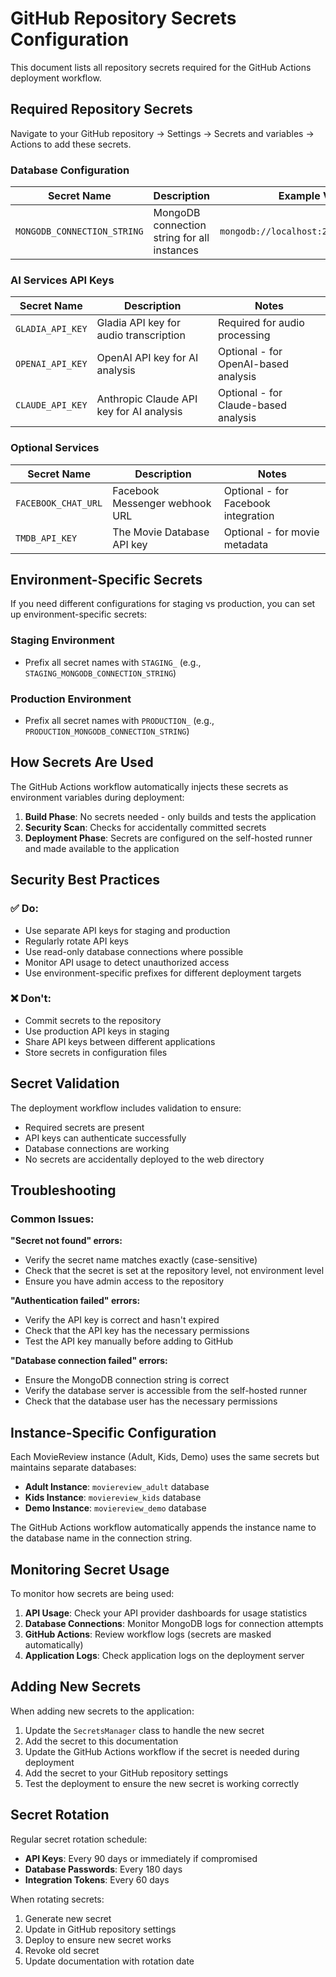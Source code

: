 # GitHub Repository Secrets Configuration

This document lists all repository secrets required for the GitHub Actions deployment workflow.

## Required Repository Secrets

Navigate to your GitHub repository → Settings → Secrets and variables → Actions to add these secrets.

### Database Configuration

| Secret Name | Description | Example Value |
|-------------|-------------|---------------|
| `MONGODB_CONNECTION_STRING` | MongoDB connection string for all instances | `mongodb://localhost:27017/moviereview` |

### AI Services API Keys

| Secret Name | Description | Notes |
|-------------|-------------|-------|
| `GLADIA_API_KEY` | Gladia API key for audio transcription | Required for audio processing |
| `OPENAI_API_KEY` | OpenAI API key for AI analysis | Optional - for OpenAI-based analysis |
| `CLAUDE_API_KEY` | Anthropic Claude API key for AI analysis | Optional - for Claude-based analysis |

### Optional Services

| Secret Name | Description | Notes |
|-------------|-------------|-------|
| `FACEBOOK_CHAT_URL` | Facebook Messenger webhook URL | Optional - for Facebook integration |
| `TMDB_API_KEY` | The Movie Database API key | Optional - for movie metadata |

## Environment-Specific Secrets

If you need different configurations for staging vs production, you can set up environment-specific secrets:

### Staging Environment
- Prefix all secret names with `STAGING_` (e.g., `STAGING_MONGODB_CONNECTION_STRING`)

### Production Environment  
- Prefix all secret names with `PRODUCTION_` (e.g., `PRODUCTION_MONGODB_CONNECTION_STRING`)

## How Secrets Are Used

The GitHub Actions workflow automatically injects these secrets as environment variables during deployment:

1. **Build Phase**: No secrets needed - only builds and tests the application
2. **Security Scan**: Checks for accidentally committed secrets
3. **Deployment Phase**: Secrets are configured on the self-hosted runner and made available to the application

## Security Best Practices

### ✅ Do:
- Use separate API keys for staging and production
- Regularly rotate API keys
- Use read-only database connections where possible
- Monitor API usage to detect unauthorized access
- Use environment-specific prefixes for different deployment targets

### ❌ Don't:
- Commit secrets to the repository 
- Use production API keys in staging
- Share API keys between different applications
- Store secrets in configuration files

## Secret Validation

The deployment workflow includes validation to ensure:
- Required secrets are present
- API keys can authenticate successfully  
- Database connections are working
- No secrets are accidentally deployed to the web directory

## Troubleshooting

### Common Issues:

**"Secret not found" errors:**
- Verify the secret name matches exactly (case-sensitive)
- Check that the secret is set at the repository level, not environment level
- Ensure you have admin access to the repository

**"Authentication failed" errors:**  
- Verify the API key is correct and hasn't expired
- Check that the API key has the necessary permissions
- Test the API key manually before adding to GitHub

**"Database connection failed" errors:**
- Ensure the MongoDB connection string is correct
- Verify the database server is accessible from the self-hosted runner
- Check that the database user has the necessary permissions

## Instance-Specific Configuration

Each MovieReview instance (Adult, Kids, Demo) uses the same secrets but maintains separate databases:

- **Adult Instance**: `moviereview_adult` database
- **Kids Instance**: `moviereview_kids` database  
- **Demo Instance**: `moviereview_demo` database

The GitHub Actions workflow automatically appends the instance name to the database name in the connection string.

## Monitoring Secret Usage

To monitor how secrets are being used:

1. **API Usage**: Check your API provider dashboards for usage statistics
2. **Database Connections**: Monitor MongoDB logs for connection attempts
3. **GitHub Actions**: Review workflow logs (secrets are masked automatically)
4. **Application Logs**: Check application logs on the deployment server

## Adding New Secrets

When adding new secrets to the application:

1. Update the `SecretsManager` class to handle the new secret
2. Add the secret to this documentation
3. Update the GitHub Actions workflow if the secret is needed during deployment
4. Add the secret to your GitHub repository settings
5. Test the deployment to ensure the new secret is working correctly

## Secret Rotation

Regular secret rotation schedule:

- **API Keys**: Every 90 days or immediately if compromised
- **Database Passwords**: Every 180 days
- **Integration Tokens**: Every 60 days

When rotating secrets:
1. Generate new secret
2. Update in GitHub repository settings  
3. Deploy to ensure new secret works
4. Revoke old secret
5. Update documentation with rotation date